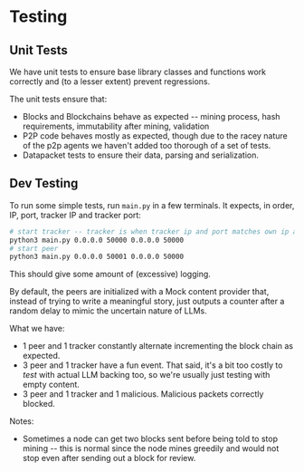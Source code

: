 # Testing

## Unit Tests

We have unit tests to ensure base library classes and functions work correctly
and (to a lesser extent) prevent regressions.

The unit tests ensure that:
- Blocks and Blockchains behave as expected -- mining process, hash
  requirements, immutability after mining, validation
- P2P code behaves mostly as expected, though due to the racey nature of the
  p2p agents we haven't added too thorough of a set of tests.
- Datapacket tests to ensure their data, parsing and serialization.

## Dev Testing

To run some simple tests, run `main.py` in a few terminals. It expects, in
order, IP, port, tracker IP and tracker port:

```bash
# start tracker -- tracker is when tracker ip and port matches own ip and port
python3 main.py 0.0.0.0 50000 0.0.0.0 50000
# start peer
python3 main.py 0.0.0.0 50001 0.0.0.0 50000
```

This should give some amount of (excessive) logging.

By default, the peers are initialized with a Mock content provider that,
instead of trying to write a meaningful story, just outputs a counter after a
random delay to mimic the uncertain nature of LLMs.

What we have:

- 1 peer and 1 tracker constantly alternate incrementing the block chain as
  expected.
- 3 peer and 1 tracker have a fun event. That said, it's a bit too costly to
  _test_ with actual LLM backing too, so we're usually just testing with empty
  content.
- 3 peer and 1 tracker and 1 malicious. Malicious packets correctly blocked.

Notes:
- Sometimes a node can get two blocks sent before being told to stop mining --
  this is normal since the node mines greedily and would not stop even after
  sending out a block for review.
